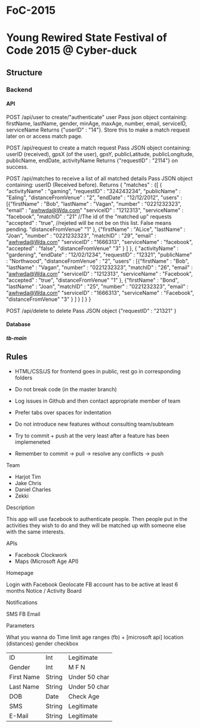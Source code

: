 # FoC-2015

<h1> Young Rewired State Festival of Code 2015 @ Cyber-duck </h1>

<h2> Structure </h2>

<h3> Backend </h3>

<h4> API </h4>

POST /api/user to create/"authenticate" user
Pass json object containing: firstName, lastName, gender, minAge, maxAge, number, email, serviceID, serviceName
Returns {"userID" : "14"}. Store this to make a match request later on or access match page.

POST /api/request to create a match request
Pass JSON object containing: userID (received), gpsX (of the user), gpsY, publicLatitude, publicLongitude, publicName, endDate, activityName
Returns {"requestID" : "2114"} on success.

POST /api/matches to receive a list of all matched details
Pass JSON object containing: userID (Received before).
Returns
{
	"matches" : {[
					{ 
						"activityName" : "gaming",
						"requestID" : "324243234",
						"publicName" : "Ealing",
						"distanceFromVenue" : "2",
						"endDate" : "12/12/2012",
						"users" : [{"firstName" : "Bob",
									"lastName" : "Vagan",
									"number" : "0221232323",
									"email" : "awhwda@Wda.com"
									"serviceID" : "1212313",
									"serviceName" : "facebook",
									"matchID"	: "21" //The id of the "matched up" requests
									"accepted" : "true", //rejeted will be not be on this list. False means pending.
									"distanceFromVenue" "1"
									},
									{"firstName" : "ALice",
									"lastName" : "Joan",
									"number" : "0221232323",
									"matchID"	: "29",
									"email" : "awhwda@Wda.com"
									"serviceID" : "1666313",
									"serviceName" : "facebook",
									"accepted" : "false",
									"distanceFromVenue" "3"
									}
						]
				},
				{ 
						"activityName" : "gardening",
						"endDate" : "12/02/1234",
						"requestID" : "12321",
						"publicName" : "Northwood",
						"distanceFromVenue" : "2",
						"users" : [{"firstName" : "Bob",
									"lastName" : "Vagan",
									"number" : "0221232323",
									"matchID"	: "26",
									"email" : "awhwda@Wda.com"
									"serviceID" : "1212313",
									"serviceName" : "Facebook",
									"accepted" : "true",
									"distanceFromVenue" "1"
									},
									{"firstName" : "Bond",
									"lastName" : "Joan",
									"matchID"	: "25",
									"number" : "0221232323",
									"email" : "awhwda@Wda.com"
									"serviceID" : "1666313",
									"serviceName" : "Facebook",
									"distanceFromVenue" "3"
									}
						]
				}
			]
	}
}	

POST /api/delete to delete
Pass JSON object {"requestID" : "21321" }


<h4> Database </h4>


<h5>tb-main</h5>
<table>
	<tr>
		<td>ID</td>
		<td>Int</td>
		<td>Legitimate</td>
	</tr>
	<tr>
		<td>Gender</td>
		<td>Int</td>
		<td>M F N</td>
	</tr>
	<tr>
		<td>First Name</td>
		<td>String</td>
		<td>Under 50 char</td>
	</tr>
	<tr>
		<td>Last Name</td>
		<td>String</td>
		<td>Under 50 char</td>
	</tr>
	<tr>
		<td>DOB</td>
		<td>Date</td>
		<td>Check Age</td>
	</tr>
	<tr>
		<td>SMS</td>
		<td>String</td>
		<td>Legitimate</td>
	</tr>
	<tr>
		<td>E-Mail</td>
		<td>String</td>
		<td>Legitimate</td>
	</tr>


<h2> Rules </h2>

- HTML/CSS/JS for frontend goes in public, rest go in corresponding folders

- Do not break code (in the master branch)

- Log issues in Github and then contact appropriate member of team

- Prefer tabs over spaces for indentation

- Do not introduce new features without consulting team/subteam

- Try to commit + push at the very least after a feature has been implemeneted

- Remember to commit -> pull -> resolve any conflicts -> push 


<p>
Team
<ul>
	<li>Harjot	Tim</li>
	<li>Jake	Chris</li>
	<li>Daniel	Charles</li>
	<li>Zekki </li>
</ul>

Description

This app will use facebook to authenticate people.
Then people put in the activities they wish to do and
they will be matched up with someone else with the same
interests.


APIs
<ul>
<li>Facebook	Clockwork</li>
<li>Maps		(Microsoft Age API)</li>
</ul>

Homepage

Login with Facebook
Geolocate
FB account has to be active at least 6 months
Notice / Activity Board


Notifications

SMS	FB	Email

Parameters

What you wanna do
Time limit
age ranges (fb) + [microsoft api]
location (distances)
gender checkbox
</p>